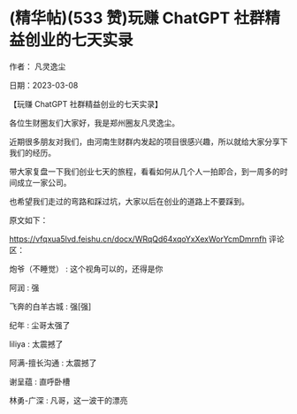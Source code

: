 
# (精华帖)(533 赞)玩赚 ChatGPT 社群精益创业的七天实录

作者：  凡灵逸尘

日期：2023-03-08

【玩赚 ChatGPT 社群精益创业的七天实录】

各位生财圈友们大家好，我是郑州圈友凡灵逸尘。

近期很多朋友对我们，由河南生财群内发起的项目很感兴趣，所以就给大家分享下我们的经历。

带大家复盘一下我们创业七天的旅程，看看如何从几个人一拍即合，到一周多的时间成立一家公司。

也希望我们走过的弯路和踩过坑，大家以后在创业的道路上不要踩到。

原文如下：

https://vfqxua5lvd.feishu.cn/docx/WRqQd64xqoYxXexWorYcmDmrnfh 评论区：

 

 

炮爷（不睡觉） : 这个视角可以的，还得是你

阿润 : 强

飞奔的白羊古城 : 强[强]

纪年 : 尘哥太强了

liliya : 太震撼了

阿满-擅长沟通 : 太震撼了

谢呈蕴 : 直呼卧槽

林勇-广深 : 凡哥，这一波干的漂亮
